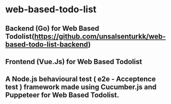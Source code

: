 # web-based-todo-list

## Backend (Go) for Web Based Todolist(https://github.com/unsalsenturkk/web-based-todo-list-backend)


## Frontend (Vue.Js) for Web Based Todolist

## A Node.js behavioural test ( e2e - Acceptence test ) framework made using Cucumber.js and Puppeteer for Web Based Todolist.
